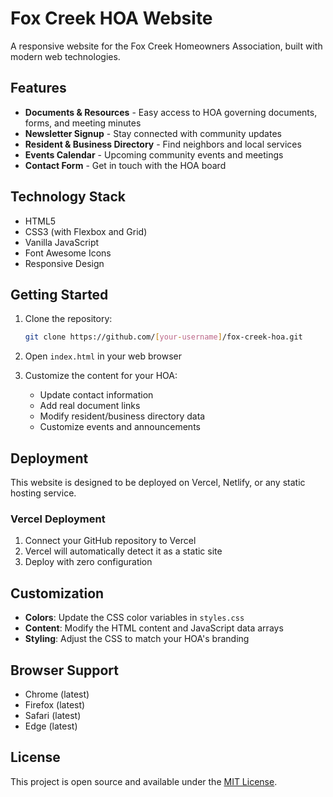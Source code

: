 # Fox Creek HOA Website

A responsive website for the Fox Creek Homeowners Association, built with modern web technologies.

## Features

- **Documents & Resources** - Easy access to HOA governing documents, forms, and meeting minutes
- **Newsletter Signup** - Stay connected with community updates
- **Resident & Business Directory** - Find neighbors and local services
- **Events Calendar** - Upcoming community events and meetings
- **Contact Form** - Get in touch with the HOA board

## Technology Stack

- HTML5
- CSS3 (with Flexbox and Grid)
- Vanilla JavaScript
- Font Awesome Icons
- Responsive Design

## Getting Started

1. Clone the repository:
   ```bash
   git clone https://github.com/[your-username]/fox-creek-hoa.git
   ```

2. Open `index.html` in your web browser

3. Customize the content for your HOA:
   - Update contact information
   - Add real document links
   - Modify resident/business directory data
   - Customize events and announcements

## Deployment

This website is designed to be deployed on Vercel, Netlify, or any static hosting service.

### Vercel Deployment

1. Connect your GitHub repository to Vercel
2. Vercel will automatically detect it as a static site
3. Deploy with zero configuration

## Customization

- **Colors**: Update the CSS color variables in `styles.css`
- **Content**: Modify the HTML content and JavaScript data arrays
- **Styling**: Adjust the CSS to match your HOA's branding

## Browser Support

- Chrome (latest)
- Firefox (latest)
- Safari (latest)
- Edge (latest)

## License

This project is open source and available under the [MIT License](LICENSE).
